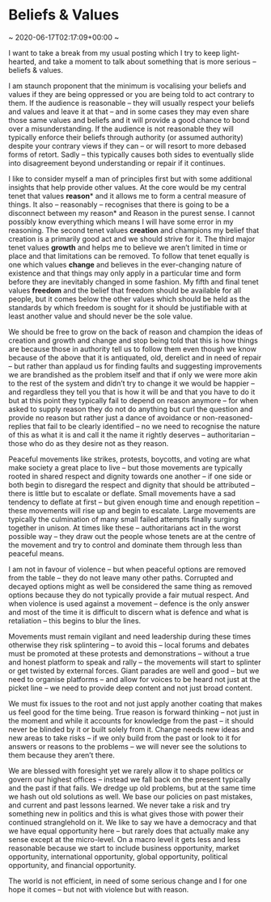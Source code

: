 # Beliefs &#038; Values
~ 2020-06-17T02:17:09+00:00 ~

I want to take a break from my usual posting which I try to keep light-hearted, and take a moment to talk about something that is more serious – beliefs &amp; values.

I am staunch proponent that the minimum is vocalising your beliefs and values if they are being oppressed or you are being told to act contrary to them. If the audience is reasonable – they will usually respect your beliefs and values and leave it at that – and in some cases they may even share those same values and beliefs and it will provide a good chance to bond over a misunderstanding. If the audience is not reasonable they will typically enforce their beliefs through authority (or assumed authority) despite your contrary views if they can – or will resort to more debased forms of retort. Sadly – this typically causes both sides to eventually slide into disagreement beyond understanding or repair if it continues.

I like to consider myself a man of principles first but with some additional insights that help provide other values. At the core would be my central tenet that values **reason**\* and it allows me to form a central measure of things. It also – reasonably – recognises that there is going to be a disconnect between my reason\* and Reason in the purest sense. I cannot possibly know everything which means I will have some error in my reasoning. The second tenet values **creation** and champions my belief that creation is a primarily good act and we should strive for it. The third major tenet values **growth** and helps me to believe we aren’t limited in time or place and that limitations can be removed. To follow that tenet equally is one which values **change** and believes in the ever-changing nature of existence and that things may only apply in a particular time and form before they are inevitably changed in some fashion. My fifth and final tenet values **freedom** and the belief that freedom should be available for all people, but it comes below the other values which should be held as the standards by which freedom is sought for it should be justifiable with at least another value and should never be the sole value.

We should be free to grow on the back of reason and champion the ideas of creation and growth and change and stop being told that this is how things are because those in authority tell us to follow them even though we know because of the above that it is antiquated, old, derelict and in need of repair – but rather than applaud us for finding faults and suggesting improvements we are brandished as the problem itself and that if only we were more akin to the rest of the system and didn’t try to change it we would be happier – and regardless they tell you that is how it will be and that you have to do it but at this point they typically fail to depend on reason anymore – for when asked to supply reason they do not do anything but curl the question and provide no reason but rather just a dance of avoidance or non-reasoned-replies that fail to be clearly identified – no we need to recognise the nature of this as what it is and call it the name it rightly deserves – authoritarian – those who do as they desire not as they reason.

Peaceful movements like strikes, protests, boycotts, and voting are what make society a great place to live – but those movements are typically rooted in shared respect and dignity towards one another – if one side or both begin to disregard the respect and dignity that should be attributed – there is little but to escalate or deflate. Small movements have a sad tendency to deflate at first – but given enough time and enough repetition – these movements will rise up and begin to escalate. Large movements are typically the culmination of many small failed attempts finally surging together in unison. At times like these – authoritarians act in the worst possible way – they draw out the people whose tenets are at the centre of the movement and try to control and dominate them through less than peaceful means.

I am not in favour of violence – but when peaceful options are removed from the table – they do not leave many other paths. Corrupted and decayed options might as well be considered the same thing as removed options because they do not typically provide a fair mutual respect. And when violence is used against a movement – defence is the only answer and most of the time it is difficult to discern what is defence and what is retaliation – this begins to blur the lines.

Movements must remain vigilant and need leadership during these times otherwise they risk splintering – to avoid this – local forums and debates must be promoted at these protests and demonstrations – without a true and honest platform to speak and rally – the movements will start to splinter or get twisted by external forces. Giant parades are well and good – but we need to organise platforms – and allow for voices to be heard not just at the picket line – we need to provide deep content and not just broad content.

We must fix issues to the root and not just apply another coating that makes us feel good for the time being. True reason is forward thinking – not just in the moment and while it accounts for knowledge from the past – it should never be blinded by it or built solely from it. Change needs new ideas and new areas to take risks – if we only build from the past or look to it for answers or reasons to the problems – we will never see the solutions to them because they aren’t there.

We are blessed with foresight yet we rarely allow it to shape politics or govern our highest offices – instead we fall back on the present typically and the past if that fails. We dredge up old problems, but at the same time we hash out old solutions as well. We base our policies on past mistakes, and current and past lessons learned. We never take a risk and try something new in politics and this is what gives those with power their continued stranglehold on it. We like to say we have a democracy and that we have equal opportunity here – but rarely does that actually make any sense except at the micro-level. On a macro level it gets less and less reasonable because we start to include business opportunity, market opportunity, international opportunity, global opportunity, political opportunity, and financial opportunity.

The world is not efficient, in need of some serious change and I for one hope it comes – but not with violence but with reason.